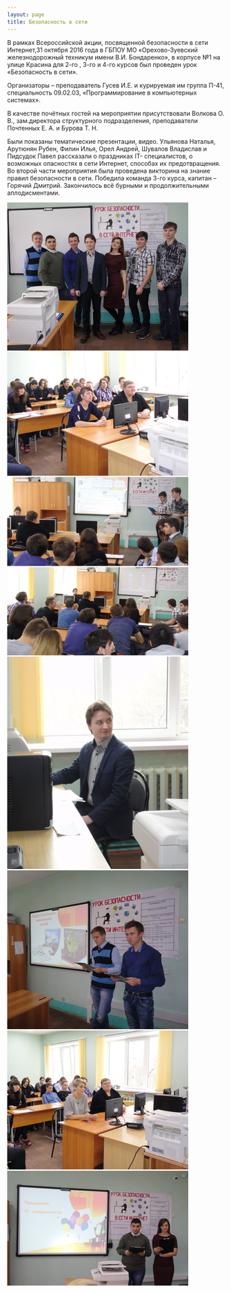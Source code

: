 ```yaml
---
layout: page
title: Безопасность в сети
---
```


<section>
<p>В рамках Всероссийской акции, посвященной безопасности в сети Интернет,31 октября 2016 года в ГБПОУ МО «Орехово-Зуевский железнодорожный техникум имени В.И. Бондаренко», в корпусе №1 на улице Красина для 2-го , 3-го и 4-го курсов был проведен урок «Безопасность в сети».</p>
<p>Организаторы – преподаватель Гусев И.Е. и курируемая им группа П-41, специальность 09.02.03, «Программирование в компьютерных системах».</p>
<p>В качестве почётных гостей на мероприятии присутствовали Волкова О. В., зам.директора структурного подразделения, преподаватели Почтенных Е. А. и Бурова Т. Н.</p>
<p>Были показаны тематические презентации, видео. Ульянова Наталья, Арутюнян Рубен, Филин Илья, Орел Андрей, Шувалов Владислав и Пидсудок Павел рассказали о праздниках IT- специалистов, о возможных опасностях в сети Интернет, способах их предотвращения. Во второй части мероприятия была проведена викторина на знание правил безопасности в сети. Победила команда 3-го курса, капитан – Горячий Дмитрий. Закончилось всё бурными и продолжительными аплодисментами.</p>
</section>
<section>
	<div class="posts">
		<article>
			<a href="/news/secweb/01.jpg" target="_blank" class="image"><img src="/news/secweb/pix/01.jpg" alt="01" /></a>
		</article>
		<article>
			<a href="/news/secweb/1.jpg" target="_blank" class="image"><img src="/news/secweb/pix/1.jpg" alt="1" /></a>
		</article>
		<article>
			<a href="/news/secweb/2.jpg" target="_blank" class="image"><img src="/news/secweb/pix/2.jpg" alt="2" /></a>
		</article>
		<article>
			<a href="/news/secweb/3.jpg" target="_blank" class="image"><img src="/news/secweb/pix/3.jpg" alt="3" /></a>
		</article>
		<article>
			<a href="/news/secweb/4.jpg" target="_blank" class="image"><img src="/news/secweb/pix/4.jpg" alt="4" /></a>
		</article>
		<article>
			<a href="/news/secweb/5.jpg" target="_blank" class="image"><img src="/news/secweb/pix/5.jpg" alt="5" /></a>
		</article>
		<article>
			<a href="/news/secweb/6.jpg" target="_blank" class="image"><img src="/news/secweb/pix/6.jpg" alt="6" /></a>
		</article>
		<article>
			<a href="/news/secweb/7.jpg" target="_blank" class="image"><img src="/news/secweb/pix/7.jpg" alt="7" /></a>
		</article>
	</div>	
</section>

